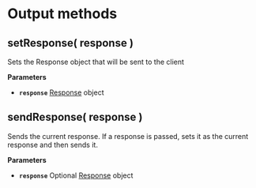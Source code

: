 # Output methods

## setResponse\( response \)

Sets the Response object that will be sent to the client

**Parameters**

* **`response`** [Response](../../core-classes/response/) object

## sendResponse\( response \)

Sends the current response. If a response is passed, sets it as the current response and then sends it.

**Parameters**

* **`response`** Optional [Response](../../core-classes/response/) object

## 

